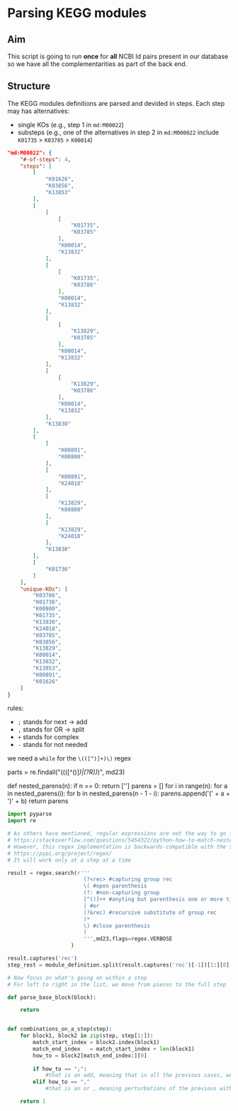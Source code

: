 # Parsing KEGG modules

## Aim

This script is going to run **once** for **all** NCBI Id pairs present in our database so we have all the complementarities as part of the back end. 


## Structure

The KEGG modules definitions are parsed and devided in steps.
Each step may has alternatives:

- single KOs (e.g., step 1 in `md:M00022`)
- substeps (e.g., one of the alternatives in step 2 in `md:M000022` include `K01735` > `K03785` > `K00014`)

```JSON
"md:M00022": {
    "#-of-steps": 4,
    "steps": [
        [
            "K01626",
            "K03856",
            "K13853"
        ],
        [
            [
                [
                    "K01735",
                    "K03785"
                ],
                "K00014",
                "K13832"
            ],
            [
                [
                    "K01735",
                    "K03786"
                ],
                "K00014",
                "K13832"
            ],
            [
                [
                    "K13829",
                    "K03785"
                ],
                "K00014",
                "K13832"
            ],
            [
                [
                    "K13829",
                    "K03786"
                ],
                "K00014",
                "K13832"
            ],
            "K13830"
        ],
        [
            [
                "K00891",
                "K00800"
            ],
            [
                "K00891",
                "K24018"
            ],
            [
                "K13829",
                "K00800"
            ],
            [
                "K13829",
                "K24018"
            ],
            "K13830"
        ],
        [
            "K01736"
        ]
    ],
    "unique-KOs": [
        "K03786",
        "K01736",
        "K00800",
        "K01735",
        "K13830",
        "K24018",
        "K03785",
        "K03856",
        "K13829",
        "K00014",
        "K13832",
        "K13853",
        "K00891",
        "K01626"
    ]
}
```

rules:

- `;` stands for next   $\rightarrow$ add
- `,` stands for OR     $\rightarrow$ split
- `+` stands for complex
- `-` stands for not needed

we need a `while` for the  `\(([^)]+)\)` regex

parts = re.findall("\((([^\(\)]*)|(\?R))*\)", md23)

def nested_parens(n):
   if n == 0:
      return ['']
   parens = []
   for i in range(n):
      for a in nested_parens(i):
         for b in nested_parens(n - 1 - i):
            parens.append('(' + a + ')' + b)
   return parens

```python
import pyparse
import re

# As others have mentioned, regular expressions are not the way to go for nested constructs.
# https://stackoverflow.com/questions/5454322/python-how-to-match-nested-parentheses-with-regex
# However, this regex implementation is backwards-compatible with the standard ‘re’ module, but offers additional functionality.
# https://pypi.org/project/regex/
# It will work only at a step at a time

result = regex.search(r'''
                        (?<rec> #capturing group rec
                        \( #open parenthesis
                        (?: #non-capturing group
                        [^()]++ #anyting but parenthesis one or more times without backtracking
                        | #or
                        (?&rec) #recursive substitute of group rec
                        )*
                        \) #close parenthesis
                        )
                        ''',md23,flags=regex.VERBOSE
                    )

result.captures('rec')
step_rest = module_definition.split(result.captures('rec')[-1])[1:][0]

# Now focus on what's going on within a step 
# For left to right in the list, we move from pieces to the full step

def parse_base_block(block):

    return 


def combinations_on_a_step(step):
    for block1, block2 in zip(step, step[1:]):
        match_start_index = block2.index(block1)
        match_end_index   = match_start_index + len(block1)
        how_to = block2[match_end_index:][0]
      
        if how_to == ";":
            #that is an add, meaning that in all the previous cases, we need to add the following block
        elif how_to == ","
            #that is an or , meaning perturbations of the previous with the following block

    return 1
          


```
